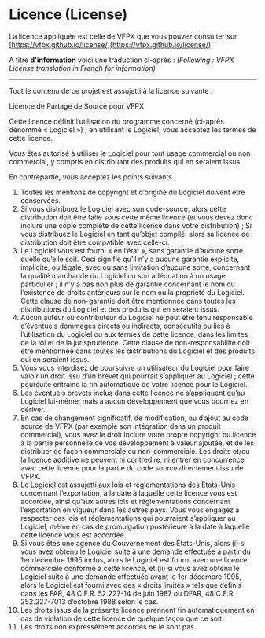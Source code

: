 # Licence (License)

La licence appliquée est celle de VFPX que vous pouvez consulter sur [https://vfpx.github.io/license/](https://vfpx.github.io/license/)

A titre **d'information** voici une traduction ci-après : _(Following : VFPX License translation in French for information)_

----------
Tout le contenu de ce projet est assujetti à la licence suivante :

Licence de Partage de Source pour VFPX

Cette licence définit l’utilisation du programme concerné (ci-après dénommé « Logiciel ») ;
en utilisant le Logiciel, vous acceptez les termes de cette licence.

Vous êtes autorisé à utiliser le Logiciel pour tout usage commercial ou non commercial, y compris en distribuant des produits qui en seraient issus.

En contrepartie, vous acceptez les points suivants :

1. Toutes les mentions de copyright et d’origine du Logiciel doivent être conservées.
2. Si vous distribuez le Logiciel avec son code-source, alors cette distribution doit être faite sous cette même licence (et vous devez donc inclure une copie complète de cette licence dans votre distribution) ; Si vous distribuez le Logiciel en tant qu’objet compilé, alors sa licence de distribution doit être compatible avec celle-ci.
3. Le Logiciel vous est fourni « en l’état », sans garantie d’aucune sorte quelle qu’elle soit. Ceci signifie qu’il n’y a aucune garantie explicite, implicite, ou légale, avec ou sans limitation d’aucune sorte, concernant la qualité marchande du Logiciel ou son adéquation à un usage particulier ; il n’y a pas non plus de garantie concernant le nom ou l’existence de droits antérieurs sur le nom ou la propriété du Logiciel. Cette clause de non-garantie doit être mentionnée dans toutes les distributions du Logiciel et des produits qui en seraient issus.
4. Aucun auteur ou contributeur du Logiciel ne peut être tenu responsable d’éventuels dommages directs ou indirects, consécutifs ou liés à l’utilisation du Logiciel ou aux termes de cette licence, dans les limites de la loi et de la jurisprudence. Cette clause de non-responsabilité doit être mentionnée dans toutes les distributions du Logiciel et des produits qui en seraient issus.
5. Vous vous interdisez de poursuivre un utilisateur du Logiciel pour faire valoir un droit issu d’un brevet qui pourrait s’appliquer au Logiciel ; cette poursuite entraine la fin automatique de votre licence pour le Logiciel.
6. Les éventuels brevets inclus dans cette licence ne s’appliquent qu’au Logiciel lui-même, mais à aucun développement que vous pourriez en dériver.
7. En cas de changement significatif, de modification, ou d’ajout au code source de VFPX (par exemple son intégration dans un produit commercial), vous avez le droit inclure votre propre copyright ou licence à la partie personnelle de vos développement à valeur ajoutée, et de les distribuer de façon commerciale ou non-commerciale. Les droits et/ou la licence additive ne peuvent ni contredire, ni entrer en concurrence avec cette licence pour la partie du code source directement issu de VFPX.
8. Le Logiciel est assujetti aux lois et réglementations des États-Unis concernant l’exportation, à la date à laquelle cette licence vous est accordée, ainsi qu’aux autres lois et réglementations concernant l’exportation en vigueur dans les autres pays. Vous vous engagez à respecter ces lois et réglementations qui pourraient s’appliquer au Logiciel, même en cas de promulgation postérieure à la date à laquelle cette licence vous est accordée.
9. Si vous êtes une agence du Gouvernement des États-Unis, alors (i) si vous avez obtenu le Logiciel suite à une demande effectuée à partir du 1er décembre 1995 inclus, alors le Logiciel est fourni avec une licence commerciale conforme à cette licence, et (ii) si vous avez obtenu le Logiciel suite à une demande effectuée avant le 1er décembre 1995, alors le Logiciel est fourni avec des « droits limités » tels que définis dans les FAR, 48 C.F.R. 52.227-14 de juin 1987 ou DFAR, 48 C.F.R. 252.227-7013 d’octobre 1988 selon le cas.
10. Les droits issus de la présente licence prennent fin automatiquement en cas de violation de cette licence de quelque façon que ce soit.
11. Les droits non expressément accordés ne le sont pas. 

